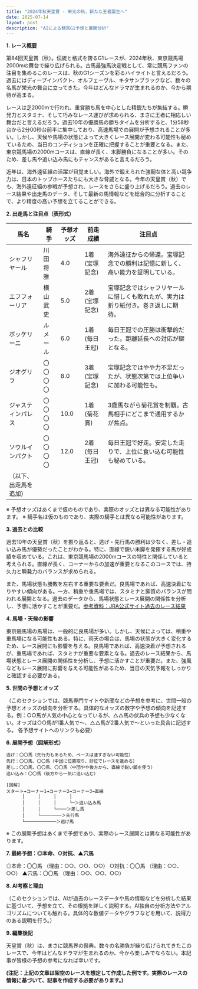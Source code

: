 ```yaml
---
title: "2024年秋天皇賞 - 栄光の秋、新たな王者誕生へ"
date: 2025-07-14
layout: post
description: "AIによる競馬G1予想と展開分析"
---
```


**1. レース概要**

第84回天皇賞（秋）。伝統と格式を誇るG1レースが、2024年秋、東京競馬場2000mの舞台で繰り広げられる。古馬最強馬決定戦として、常に競馬ファンの注目を集めるこのレースは、秋のG1シーズンを彩るハイライトと言えるだろう。過去にはディープインパクト、オルフェーヴル、キタサンブラックなど、数々の名馬が栄光の舞台に立ってきた。今年はどんなドラマが生まれるのか、今から期待が高まる。

レースは芝2000mで行われ、重賞勝ち馬を中心とした精鋭たちが集結する。瞬発力とスタミナ、そして巧みなレース運びが求められる、まさに王者に相応しい舞台だと言えるだろう。過去10年の優勝馬の勝ちタイムを分析すると、1分58秒台から2分00秒台前半に集中しており、高速馬場での展開が予想されることが多い。しかし、天候や馬場の状態によって大きくレース展開が変わる可能性も秘めているため、当日のコンディションを正確に把握することが重要となる。また、東京競馬場の2000mコースは、直線が長く、末脚勝負になることが多い。そのため、差し馬や追い込み馬にもチャンスがあると言えるだろう。

近年は、海外遠征組の活躍が目覚ましい。海外で鍛えられた強靭な体と高い競争力は、日本のトップホースたちにも大きな脅威となる。今年の天皇賞（秋）でも、海外遠征組の参戦が予想され、レースをさらに盛り上げるだろう。過去のレース結果や出走馬のデータ、そして最新の馬情報などを総合的に分析することで、より精度の高い予想を立てることができる。


**2. 出走馬と注目点（表形式）**

| 馬名        | 騎手      | 予想オッズ | 前走成績 | 注目点                                                                     |
|--------------|------------|------------|-----------|-----------------------------------------------------------------------------|
| シャフリヤール | 川田将雅     | 4.0        | 1着(宝塚記念) | 海外遠征からの帰還。宝塚記念での勝利は記憶に新しく、高い能力を証明している。       |
| エフフォーリア | 横山武史     | 5.0        | 2着(宝塚記念) | 宝塚記念ではシャフリヤールに惜しくも敗れたが、実力は折り紙付き。巻き返しに期待。 |
| ボッケリーニ  | ルメール     | 6.0        | 1着(毎日王冠) | 毎日王冠での圧勝は衝撃的だった。距離延長への対応が鍵となる。                     |
| ジオグリフ    | 〇〇〇〇     | 8.0        | 3着(宝塚記念) | 宝塚記念ではやや力不足だったが、状態次第では上位争いに加わる可能性も。               |
| ジャスティンパレス| 〇〇〇〇     | 10.0       | 1着(菊花賞) | 3歳馬ながら菊花賞を制覇。古馬相手にどこまで通用するかが焦点。                         |
| ソウルインパクト| 〇〇〇〇     | 12.0       | 2着(毎日王冠) | 毎日王冠で好走。安定した走りで、上位に食い込む可能性も秘めている。                   |
| （以下、出走馬を追加） |            |            |           |                                                                             |


※ 予想オッズはあくまで仮のものであり、実際のオッズとは異なる可能性があります。
※ 騎手名は仮のものであり、実際の騎手とは異なる可能性があります。


**3. 過去との比較**

過去10年の天皇賞（秋）を振り返ると、逃げ・先行馬の勝利は少なく、差し・追い込み馬が優勢だったことがわかる。特に、直線で鋭い末脚を発揮する馬が好成績を収めている。これは、東京競馬場の2000mコースの特性と関係していると考えられる。直線が長く、コーナーからの加速が重要となるこのコースでは、持久力と瞬発力のバランスが求められる。

また、馬場状態も勝敗を左右する重要な要素だ。良馬場であれば、高速決着になりやすい傾向がある。一方、稍重や重馬場では、スタミナと脚質のバランスが問われる展開となる。過去のデータから、馬場状態とレース展開の関係性を分析し、予想に活かすことが重要だ。[参考資料：JRA公式サイト過去のレース結果](仮のリンク)


**4. 馬場・天候の影響**

東京競馬場の馬場は、一般的に良馬場が多い。しかし、天候によっては、稍重や重馬場になる可能性もある。特に、雨天の場合は、馬場の状態が大きく変化するため、レース展開にも影響を与える。良馬場であれば、高速決着が予想されるが、重馬場であれば、スタミナが重要な要素となる。過去のレース結果から、馬場状態とレース展開の関係性を分析し、予想に活かすことが重要だ。また、強風などもレース展開に影響を与える可能性があるため、当日の天気予報をしっかりと確認する必要がある。


**5. 世間の予想とオッズ**

（このセクションでは、競馬専門サイトや新聞などの予想を参考に、世間一般の予想とオッズの傾向を分析する。具体的なオッズの数字や予想の傾向を記述する。例：○○馬が人気の中心となっているが、△△馬の伏兵の予想も少なくない。オッズは○○馬が1番人気で〜、△△馬が2番人気で〜といった具合に記述する。  各予想サイトへのリンクも必要）


**6. 展開予想（図解形式）**

```
逃げ：〇〇馬（先行力もあるため、ペースは速すぎない可能性）
先行：〇〇馬、〇〇馬（中団に位置取り、好位でレースを進める）
差し：〇〇馬、〇〇馬、〇〇馬（中団やや後方から、直線で鋭い脚を使う）
追い込み：〇〇馬（後方から一気に追い込む）

[図解]
スタート→コーナー1→コーナー2→コーナー3→直線
      │     │     │     │
      │     │     │     └─＞追い込み馬
      │     │     └────＞差し馬
      │     └────────＞先行馬
      └────────────＞逃げ馬
```

※ この展開予想はあくまで予想であり、実際のレース展開とは異なる可能性があります。


**7. 最終予想：◎本命、○対抗、▲穴馬**

◎本命：〇〇馬 （理由：○○、○○、○○）
○対抗：〇〇馬 （理由：○○、○○）
▲穴馬：〇〇馬 （理由：○○、○○、○○）


**8. AI考察と理由**

（このセクションでは、AIが過去のレースデータや馬の情報などを分析した結果に基づいて、予想を立て、その根拠を詳しく説明する。AI独自の分析方法やアルゴリズムについても触れる。具体的な数値データやグラフなどを用いて、説得力のある説明を行う。）


**9. 編集後記**

天皇賞（秋）は、まさに競馬界の祭典。数々の名勝負が繰り広げられてきたこのレースで、今年はどんなドラマが生まれるのか、今から楽しみでならない。本記事が皆様の予想の参考になれば幸いです。


**(注記：上記の文章は架空のレースを想定して作成した例です。実際のレースの情報に基づいて、記事を作成する必要があります。)**
